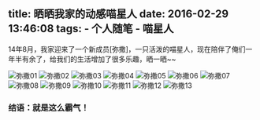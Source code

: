 title: 晒晒我家的动感喵星人
date: 2016-02-29 13:46:08
tags:
	- 个人随笔
	- 喵星人
---
14年8月，我家迎来了一个新成员[弥撒]，一只活泼的喵星人，现在陪伴了俺们一年半有余了，给我们的生活增加了很多乐趣，晒一晒~~
<!-- more -->

![弥撒01](https://o3o97s3zl.qnssl.com/misa1.jpg?imageView2/2/w/800/q/90)
![弥撒02](https://o3o97s3zl.qnssl.com/misa2.jpg?imageView2/2/w/800/q/90)
![弥撒03](https://o3o97s3zl.qnssl.com/misa3.jpg?imageView2/2/w/800/q/90)
![弥撒04](https://o3o97s3zl.qnssl.com/misa4.jpg?imageView2/2/w/800/q/90)
![弥撒05](https://o3o97s3zl.qnssl.com/misa5.jpg?imageView2/2/w/800/q/90)
![弥撒06](https://o3o97s3zl.qnssl.com/misa6.jpg?imageView2/2/w/800/q/90)
![弥撒07](https://o3o97s3zl.qnssl.com/misa7.jpg?imageView2/2/w/800/q/90)
![弥撒08](https://o3o97s3zl.qnssl.com/misa8.jpg?imageView2/2/w/800/q/90)
![弥撒09](https://o3o97s3zl.qnssl.com/misa9.jpg?imageView2/2/w/800/q/90)
![弥撒10](https://o3o97s3zl.qnssl.com/misa10.jpg?imageView2/2/w/800/q/90)
![弥撒11](https://o3o97s3zl.qnssl.com/misa11.jpg?imageView2/2/w/800/q/90)
![弥撒12](https://o3o97s3zl.qnssl.com/misa12.jpg?imageView2/2/w/800/q/90)
![弥撒13](https://o3o97s3zl.qnssl.com/misa13.jpg?imageView2/2/w/800/q/90)

### 结语：就是这么霸气！